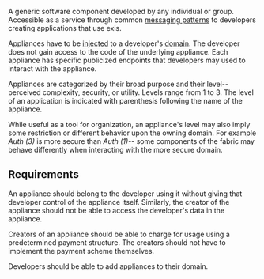 A generic software component developed by any individual or group. Accessible as a service through common [messaging patterns][Message] to developers creating applications that use exis. 

Appliances have to be [injected][Injection] to a developer's [domain][Domain]. The developer does not gain access to the code of the underlying appliance. Each appliance has specific publicized endpoints that developers may used to interact with the appliance. 

Appliances are categorized by their broad purpose and their level-- perceived complexity, security, or utility. Levels range from 1 to 3. The level of an application is indicated with parenthesis following the name of the appliance. 

While useful as a tool for organization, an appliance's level may also imply some restriction or different behavior upon the owning domain. For example *Auth (3)* is more secure than *Auth (1)*-- some components of the fabric may behave differently when interacting with the more secure domain. 


## Requirements

An appliance should belong to the developer using it without giving that developer control of the appliance itself. Similarly, the creator of the appliance should not be able to access the developer's data in the appliance. 

Creators of an appliance should be able to charge for usage using a predetermined payment structure. The creators should not have to implement the payment scheme themselves. 

Developers should be able to add appliances to their domain.

<!-- Reference for TOC -->

[Message]:/pages/riffle/Message.md
[Injection]:/pages/appliances/Injection.md
[Domain]:/pages/riffle/Domain.md
